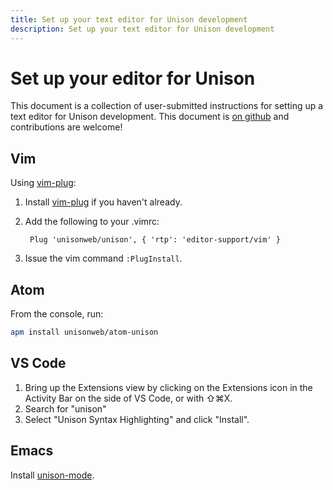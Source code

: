 ```yaml
---
title: Set up your text editor for Unison development
description: Set up your text editor for Unison development
---
```


# Set up your editor for Unison

This document is a collection of user-submitted instructions for setting up a text editor for Unison development. This document is [on github][githublink] and contributions are welcome!

[githublink]: https://github.com/unisonweb/unisonweb-org/blob/master/src/data/docs/editor-setup.md
[vimplug]: https://github.com/junegunn/vim-plug

## Vim

Using [vim-plug][vimplug]:

1. Install [vim-plug][vimplug] if you haven't already.
2. Add the following to your .vimrc:

        Plug 'unisonweb/unison', { 'rtp': 'editor-support/vim' }

3. Issue the vim command `:PlugInstall`.

## Atom

From the console, run:

``` bash
apm install unisonweb/atom-unison
```

## VS Code

1. Bring up the Extensions view by clicking on the Extensions icon in the Activity Bar on the side of VS Code, or with ⇧⌘X.
2. Search for "unison"
3. Select "Unison Syntax Highlighting" and click "Install".

## Emacs

Install [unison-mode](https://github.com/dariooddenino/unison-mode-emacs).

